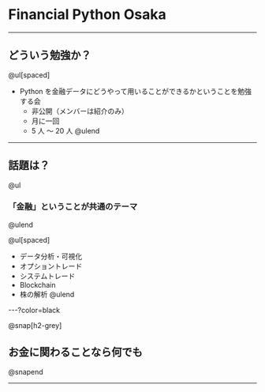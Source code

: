 # Financial Python Osaka 

---

## どういう勉強か？

@ul[spaced]
- Python を金融データにどうやって用いることができるかということを勉強する会
  - 非公開（メンバーは紹介のみ）
  - 月に一回
  - 5 人 〜 20 人
@ulend

---

## 話題は？

@ul
### 「金融」ということが共通のテーマ
@ulend

@ul[spaced]
- データ分析・可視化
- オプショントレード
- システムトレード
- Blockchain
- 株の解析
@ulend

---?color=black

@snap[h2-grey]
## お金に関わることなら何でも
@snapend



---

